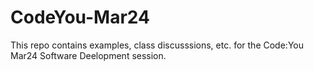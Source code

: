 # CodeYou-Mar24

This repo contains examples, class discusssions, etc. for the Code:You Mar24 Software Deelopment session.

